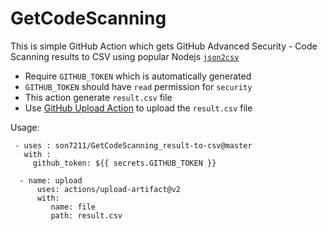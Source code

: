 # GetCodeScanning

This is simple GitHub Action which gets GitHub Advanced Security - Code Scanning results to CSV using popular Nodejs [`json2csv`](https://www.npmjs.com/package/json2csv)

- Require `GITHUB_TOKEN` which is automatically generated
- `GITHUB_TOKEN` should have `read` permission for `security`
- This action generate `result.csv` file
- Use [GitHub Upload Action](https://github.com/actions/upload-artifact) to upload the `result.csv` file 

Usage:

 ``` 
  - uses : son7211/GetCodeScanning_result-to-csv@master
    with :
      github_token: ${{ secrets.GITHUB_TOKEN }}

   - name: upload 
       uses: actions/upload-artifact@v2
       with:
          name: file
          path: result.csv  
 ```
